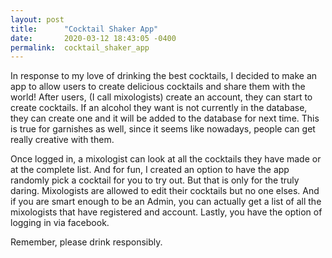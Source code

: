 ```yaml
---
layout: post
title:      "Cocktail Shaker App"
date:       2020-03-12 18:43:05 -0400
permalink:  cocktail_shaker_app
---
```



In response to my love of drinking the best cocktails, I decided to make an app to allow users to create delicious cocktails and share them with the world!  After users, (I call mixologists) create an account, they can start to create cocktails.  If an alcohol they want is not currently in the database, they can create one and it will be added to the database for next time.  This is true for garnishes as well, since it seems like nowadays, people can get really creative with them.  

Once logged in, a mixologist can look at all the cocktails they have made or at the complete list.  And for fun, I created an option to have the app randomly pick a cocktail for you to try out.  But that is only for the truly daring.  Mixologists are allowed to edit their cocktails but no one elses.  And if you are smart enough to be an Admin, you can actually get a list of all the mixologists that have registered and account.  Lastly, you have the option of logging in via facebook.  

Remember, please drink responsibly.  

